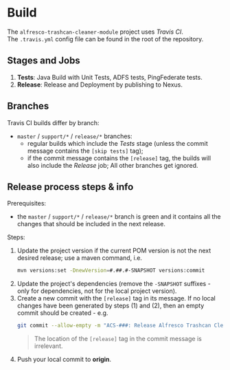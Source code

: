 # Build
The `alfresco-trashcan-cleaner-module` project uses _Travis CI_. \
The `.travis.yml` config file can be found in the root of the repository.


## Stages and Jobs
1. **Tests**: Java Build with Unit Tests, ADFS tests, PingFederate tests.
2. **Release**: Release and Deployment by publishing to Nexus.

## Branches
Travis CI builds differ by branch:
* `master` / `support/*` / `release/*` branches:
  - regular builds which include the _Tests_ stage (unless the commit message contains the
   `[skip tests]` tag);
  - if the commit message contains the `[release]` tag, the builds will also 
  include the _Release_ job;
All other branches get ignored.


## Release process steps & info
Prerequisites:
 - the `master` / `support/*` / `release/*` branch is green and it contains all the changes that should be 
 included in the next release.

Steps:
1. Update the project version if the current POM version is not the next desired release; use a
maven command, i.e.
    ```bash
    mvn versions:set -DnewVersion=#.##.#-SNAPSHOT versions:commit
    ```
2. Update the project's dependencies (remove the `-SNAPSHOT` suffixes - only for dependencies, not
 for the local project version).
3. Create a new commit with the `[release]` tag in its message. If no local changes have 
been generated by steps (1) and (2), then an empty commit should be created - e.g.
    ```bash
    git commit --allow-empty -m "ACS-###: Release Alfresco Trashcan Cleaner Module #.##.# [release]"
    ```
    > The location of the `[release]` tag in the commit message is irrelevant.
4. Push your local commit to **origin**.

